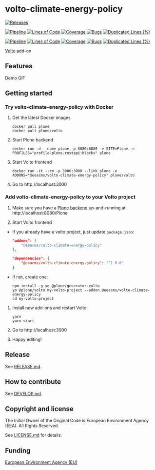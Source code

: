 # volto-climate-energy-policy

[![Releases](https://img.shields.io/github/v/release/eea/volto-climate-energy-policy)](https://github.com/eea/volto-climate-energy-policy/releases)

[![Pipeline](https://ci.eionet.europa.eu/buildStatus/icon?job=volto-addons%2Fvolto-climate-energy-policy%2Fmaster&subject=master)](https://ci.eionet.europa.eu/view/Github/job/volto-addons/job/volto-climate-energy-policy/job/master/display/redirect)
[![Lines of Code](https://sonarqube.eea.europa.eu/api/project_badges/measure?project=volto-climate-energy-policy-master&metric=ncloc)](https://sonarqube.eea.europa.eu/dashboard?id=volto-climate-energy-policy-master)
[![Coverage](https://sonarqube.eea.europa.eu/api/project_badges/measure?project=volto-climate-energy-policy-master&metric=coverage)](https://sonarqube.eea.europa.eu/dashboard?id=volto-climate-energy-policy-master)
[![Bugs](https://sonarqube.eea.europa.eu/api/project_badges/measure?project=volto-climate-energy-policy-master&metric=bugs)](https://sonarqube.eea.europa.eu/dashboard?id=volto-climate-energy-policy-master)
[![Duplicated Lines (%)](https://sonarqube.eea.europa.eu/api/project_badges/measure?project=volto-climate-energy-policy-master&metric=duplicated_lines_density)](https://sonarqube.eea.europa.eu/dashboard?id=volto-climate-energy-policy-master)

[![Pipeline](https://ci.eionet.europa.eu/buildStatus/icon?job=volto-addons%2Fvolto-climate-energy-policy%2Fdevelop&subject=develop)](https://ci.eionet.europa.eu/view/Github/job/volto-addons/job/volto-climate-energy-policy/job/develop/display/redirect)
[![Lines of Code](https://sonarqube.eea.europa.eu/api/project_badges/measure?project=volto-climate-energy-policy-develop&metric=ncloc)](https://sonarqube.eea.europa.eu/dashboard?id=volto-climate-energy-policy-develop)
[![Coverage](https://sonarqube.eea.europa.eu/api/project_badges/measure?project=volto-climate-energy-policy-develop&metric=coverage)](https://sonarqube.eea.europa.eu/dashboard?id=volto-climate-energy-policy-develop)
[![Bugs](https://sonarqube.eea.europa.eu/api/project_badges/measure?project=volto-climate-energy-policy-develop&metric=bugs)](https://sonarqube.eea.europa.eu/dashboard?id=volto-climate-energy-policy-develop)
[![Duplicated Lines (%)](https://sonarqube.eea.europa.eu/api/project_badges/measure?project=volto-climate-energy-policy-develop&metric=duplicated_lines_density)](https://sonarqube.eea.europa.eu/dashboard?id=volto-climate-energy-policy-develop)


[Volto](https://github.com/plone/volto) add-on

## Features

Demo GIF

## Getting started

### Try volto-climate-energy-policy with Docker

1. Get the latest Docker images

   ```
   docker pull plone
   docker pull plone/volto
   ```

1. Start Plone backend
   ```
   docker run -d --name plone -p 8080:8080 -e SITE=Plone -e PROFILES="profile-plone.restapi:blocks" plone
   ```

1. Start Volto frontend

   ```
   docker run -it --rm -p 3000:3000 --link plone -e ADDONS="@eeacms/volto-climate-energy-policy" plone/volto
   ```

1. Go to http://localhost:3000

### Add volto-climate-energy-policy to your Volto project

1. Make sure you have a [Plone backend](https://plone.org/download) up-and-running at http://localhost:8080/Plone

1. Start Volto frontend

* If you already have a volto project, just update `package.json`:

   ```JSON
   "addons": [
       "@eeacms/volto-climate-energy-policy"
   ],

   "dependencies": {
       "@eeacms/volto-climate-energy-policy": "^1.0.0"
   }
   ```

* If not, create one:

   ```
   npm install -g yo @plone/generator-volto
   yo @plone/volto my-volto-project --addon @eeacms/volto-climate-energy-policy
   cd my-volto-project
   ```

1. Install new add-ons and restart Volto:

   ```
   yarn
   yarn start
   ```

1. Go to http://localhost:3000

1. Happy editing!

## Release

See [RELEASE.md](https://github.com/eea/volto-climate-energy-policy/blob/master/RELEASE.md).

## How to contribute

See [DEVELOP.md](https://github.com/eea/volto-climate-energy-policy/blob/master/DEVELOP.md).

## Copyright and license

The Initial Owner of the Original Code is European Environment Agency (EEA).
All Rights Reserved.

See [LICENSE.md](https://github.com/eea/volto-climate-energy-policy/blob/master/LICENSE.md) for details.

## Funding

[European Environment Agency (EU)](http://eea.europa.eu)
